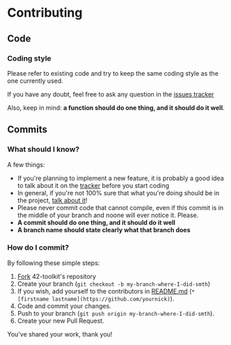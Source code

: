 Contributing
======

## Code

### Coding style

Please refer to existing code and try to keep the same coding style as the one currently used.

If you have any doubt, feel free to ask any question in the [issues tracker](https://github.com/QuentinPerez/42-toolkit/issues)

Also, keep in mind: **a function should do one thing, and it should do it well**.

## Commits

### What should I know?

A few things:

* If you're planning to implement a new feature, it is probably a good idea to talk about it on the [tracker](https://github.com/QuentinPerez/42-toolkit/issues) before you start coding
* In general, if you're not 100% sure that what you're doing should be in the project, [talk about it](https://github.com/QuentinPerez/42-toolkit/issues)!
* Please never commit code that cannot compile, even if this commit is in the middle of your branch and noone will ever notice it. Please.
* **A commit should do one thing, and it should do it well**
* **A branch name should state clearly what that branch does**

### How do I commit?

By following these simple steps:

1. [Fork](https://github.com/QuentinPerez/42-toolkit/fork) 42-toolkit's repository
2. Create your branch (`git checkout -b my-branch-where-I-did-smth`)
3. If you wish, add yourself to the contributors in [README.md](https://github.com/QuentinPerez/42-toolkit#contributors) (`* [firstname lastname](https://github.com/yournick)`).
4. Code and commit your changes.
5. Push to your branch (`git push origin my-branch-where-I-did-smth`).
6. Create your new Pull Request.

You've shared your work, thank you!
